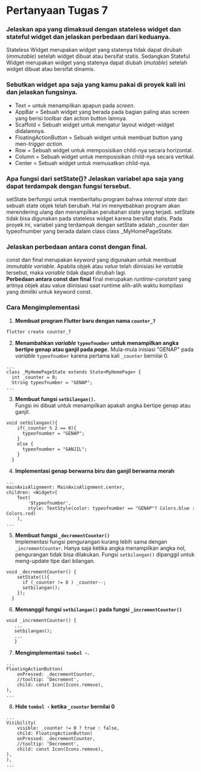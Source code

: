 # Pertanyaan Tugas 7

### Jelaskan apa yang dimaksud dengan stateless widget dan stateful widget dan jelaskan perbedaan dari keduanya.
Stateless Widget merupakan widget yang statenya tidak dapat dirubah (*immutable*) setelah widget dibuat atau bersifat statis.
Sedangkan Stateful Widget merupakan widget yang statenya dapat diubah (*mutable*) setelah widget dibuat atau bersifat dinamis.

### Sebutkan widget apa saja yang kamu pakai di proyek kali ini dan jelaskan fungsinya.
- Text = untuk menampilkan apapun pada *screen*.
- AppBar = Sebuah widget yang berada pada bagian paling atas screen yang berisi toolbar dan action button lainnya.
- Scaffold = Sebuah widget untuk mengatur layout widget-widget didalamnya.
- FloatingActionButton = Sebuah widget untuk membuat button yang men-*trigger action*. 
- Row = Sebuah widget untuk memposisikan child-nya secara horizontal.
- Column = Sebuah widget untuk memposisikan child-nya secara vertikal.
- Center = Sebuah widget untuk memusatkan child-nya.

### Apa fungsi dari setState()? Jelaskan variabel apa saja yang dapat terdampak dengan fungsi tersebut.
setState berfungsi untuk memberitahu program bahwa *internal state* dari sebuah state objek telah berubah. 
Hal ini menyebabkan program akan merendering ulang dan menampilkan perubahan state yang terjadi. 
setState tidak bisa digunakan pada stateless widget karena bersifat statis. Pada proyek ini, 
variabel yang terdampak dengan setState adalah _counter dan typeofnumber yang berada dalam class class _MyHomePageState.

### Jelaskan perbedaan antara const dengan final.
const dan final merupakan *keyword* yang digunakan untuk membuat *immutable variable*. Apabila objek atau *value* telah 
diinisiasi ke *variable* tersebut, maka *variable* tidak dapat dirubah lagi. <br />
**Perbedaan antara const dan final**
final merupakan *runtime-constant* yang artinya objek atau value diinisiasi saat runtime alih-alih waktu kompilasi 
yang dimiliki untuk keyword const.

### Cara Mengimplementasi
1. **Membuat program Flutter baru dengan nama `counter_7`**
```
flutter create counter_7
```

2. **Menambahkan *variable* `typeofnumber` untuk menampilkan angka bertipe genap atau ganjil pada *page*.**
Mula-mula inisiasi "GENAP" pada *variable* `typeofnumber` karena pertama kali `_counter` bernilai 0.
```
...
class _MyHomePageState extends State<MyHomePage> {
  int _counter = 0;
  String typeofnumber = "GENAP";
...
```

3. **Membuat fungsi `setbilangan()`.** <br />
Fungsi ini dibuat untuk menampilkan apakah angka bertipe genap atau ganjil.
```
void setbilangan(){
    if(_counter % 2 == 0){
      typeofnumber = "GENAP";
    }
    else {
      typeofnumber = "GANJIL";
    }
  }
```

4. **Implementasi genap berwarna biru dan ganjil berwarna merah**
```
...
mainAxisAlignment: MainAxisAlignment.center,
children: <Widget>[
    Text(
        '$typeofnumber',
        style: TextStyle(color: typeofnumber == "GENAP"? Colors.blue : Colors.red)
    ),
...
```
5. **Membuat fungsi `_decrementCounter()`** <br />
Implementasi fungsi pengurangan kurang lebih sama dengan `_incrementCounter`. 
Hanya saja ketika angka menampilkan angka nol, pengurangan tidak bisa dilakukan. 
Fungsi `setbilangan()` dipanggil untuk meng-update tipe dari bilangan.
```
void _decrementCounter() {
    setState((){
      if (_counter != 0 ) _counter--;
      setbilangan();
    });
  }
```
6. **Memanggil fungsi `setbilangan()` pada fungsi `_incrementCounter()`**
```
void _incrementCounter() {
   ...
   setbilangan();
   ...
   }
```
7. **Mengimplementasi `tombol -`.**
```
...
FloatingActionButton(
    onPressed: _decrementCounter,
    //tooltip: 'Decrement',
    child: const Icon(Icons.remove),
),
...
```
8. **Hide `tombol -` ketika `_counter` bernilai 0**
```
...
Visibility(
    visible: _counter != 0 ? true : false,
    child: FloatingActionButton(
    onPressed: _decrementCounter,
    //tooltip: 'Decrement',
    child: const Icon(Icons.remove),
),
),
...
```


